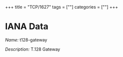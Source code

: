 +++
title = "TCP/1627"
tags = [""]
categories = [""]
+++

# IANA Data

_Name:_ t128-gateway

_Description:_ T.128 Gateway

